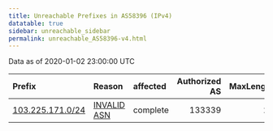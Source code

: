 ```yaml
---
title: Unreachable Prefixes in AS58396 (IPv4)
datatable: true
sidebar: unreachable_sidebar
permalink: unreachable_AS58396-v4.html
---
```


Data as of 2020-01-02 23:00:00 UTC


<div class="datatable-begin"></div>

| Prefix                                                     | Reason                                                                                                  | affected   |   Authorized AS |   MaxLength | Anchor                                       |   unreachable /24s |
|:-----------------------------------------------------------|:--------------------------------------------------------------------------------------------------------|:-----------|----------------:|------------:|:---------------------------------------------|-------------------:|
| [103.225.171.0/24](https://stat.ripe.net/103.225.171.0/24) | [INVALID ASN](https://rpki-validator.ripe.net/announcement-preview?asn=AS58396&prefix=103.225.171.0/24) | complete   |          133339 |          24 | [APNIC](unreachable_APNIC_RPKI_Root-v4.html) |                  1 |

<div class="datatable-end"></div>